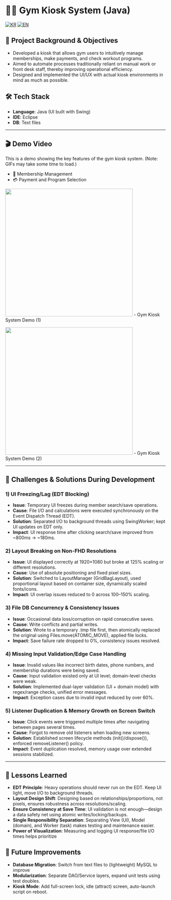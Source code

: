 # 🏋️‍♂️ Gym Kiosk System (Java)

[![KR](https://img.shields.io/badge/README-한국어-blue)](./README.gym.ko.md)
[![EN](https://img.shields.io/badge/README-English-red)](./README.gym.md)

## 📖 Project Background & Objectives
- Developed a kiosk that allows gym users to intuitively manage memberships, make payments, and check workout programs.
- Aimed to automate processes traditionally reliant on manual work or front desk staff, thereby improving operational efficiency.
- Designed and implemented the UI/UX with actual kiosk environments in mind as much as possible.

## 🛠 Tech Stack
- **Language**: Java (UI built with Swing)
- **IDE**: Eclipse
- **DB**: Text files

---

## 🎬 Demo Video
This is a demo showing the key features of the gym kiosk system.
(Note: GIFs may take some time to load.)
- 👤 Membership Management
- 💳 Payment and Program Selection

<img src="https://github.com/user-attachments/assets/6349a444-082e-49ac-a9b1-5ee9d7804885" width="400"/> - Gym Kiosk System Demo (1)<br>

<img src="https://github.com/user-attachments/assets/9a74b459-6a77-49e8-8973-2f89bbdb2ef5" width="400"/> - Gym Kiosk System Demo (2)

---

## 🧭 Challenges & Solutions During Development

### 1) UI Freezing/Lag (EDT Blocking)
- **Issue**: Temporary UI freezes during member search/save operations.
- **Cause**: File I/O and calculations were executed synchronously on the Event Dispatch Thread (EDT).
- **Solution**: Separated I/O to background threads using SwingWorker; kept UI updates on EDT only.
- **Impact**: UI response time after clicking search/save improved from ~800ms → ~180ms.

### 2) Layout Breaking on Non-FHD Resolutions
- **Issue**: UI displayed correctly at 1920×1080 but broke at 125% scaling or different resolutions.
- **Cause**: Use of absolute positioning and fixed pixel sizes.
- **Solution**: Switched to LayoutManager (GridBagLayout), used proportional layout based on container size, dynamically scaled fonts/icons.
- **Impact**: UI overlap issues reduced to 0 across 100–150% scaling.

### 3) File DB Concurrency & Consistency Issues
- **Issue**: Occasional data loss/corruption on rapid consecutive saves.
- **Cause**: Write conflicts and partial writes.
- **Solution**: Wrote to a temporary .tmp file first, then atomically replaced the original using Files.move(ATOMIC_MOVE), applied file locks.
- **Impact**: Save failure rate dropped to 0%, consistency issues resolved.

### 4) Missing Input Validation/Edge Case Handling
- **Issue**: Invalid values like incorrect birth dates, phone numbers, and membership durations were being saved.
- **Cause**: Input validation existed only at UI level; domain-level checks were weak.
- **Solution**: Implemented dual-layer validation (UI + domain model) with regex/range checks, unified error messages.
- **Impact**: Exception cases due to invalid input reduced by over 60%.

### 5) Listener Duplication & Memory Growth on Screen Switch
- **Issue**: Click events were triggered multiple times after navigating between pages several times.
- **Cause**: Forgot to remove old listeners when loading new screens.
- **Solution**: Established screen lifecycle methods (init()/dispose()), enforced removeListener() policy.
- **Impact**: Event duplication resolved, memory usage over extended sessions stabilized.

---

## 📝 Lessons Learned

- **EDT Principle**: Heavy operations should never run on the EDT. Keep UI light, move I/O to background threads.
- **Layout Design Shift**: Designing based on relationships/proportions, not pixels, ensures robustness across resolutions/scaling.
- **Ensure Consistency at Save Time**: UI validation is not enough—design a data safety net using atomic writes/locking/backups.
- **Single Responsibility Separation**: Separating View (UI), Model (domain), and Worker (task) makes testing and maintenance easier.
- **Power of Visualization**: Measuring and logging UI response/file I/O times helps prioritize

<!--
## 🔧 Performance/Quality Metrics (with measurement methods)

- **UI Response Time**: Time from click to first UI update (measured with System.nanoTime)
  - Target **< 200ms**, Current **~180ms**
- **File I/O Time**: Avg. time for a single save (N=100)
  - Target **< 50ms**, Current **~35ms**
- **Error Rate**: Number of validation failures/exceptions per day
  - Target **≤ 1/day**, Current **0–1/day**
- **Memory Stability**: Heap usage increase after 2 hours of continuous use
  - Target **< 10%**, Current **~7%**

> *TIP: `java.util.logging`/`slf4j`로 타임스탬프+구간 로깅을 남겨 재현성/회고에 활용.*
---
-->

## 🚀 Future Improvements

- **Database Migration**: Switch from text files to (lightweight) MySQL to improve
- **Modularization**: Separate DAO/Service layers, expand unit tests using test doubles.
- **Kiosk Mode**: Add full-screen lock, idle (attract) screen, auto-launch script on reboot.
